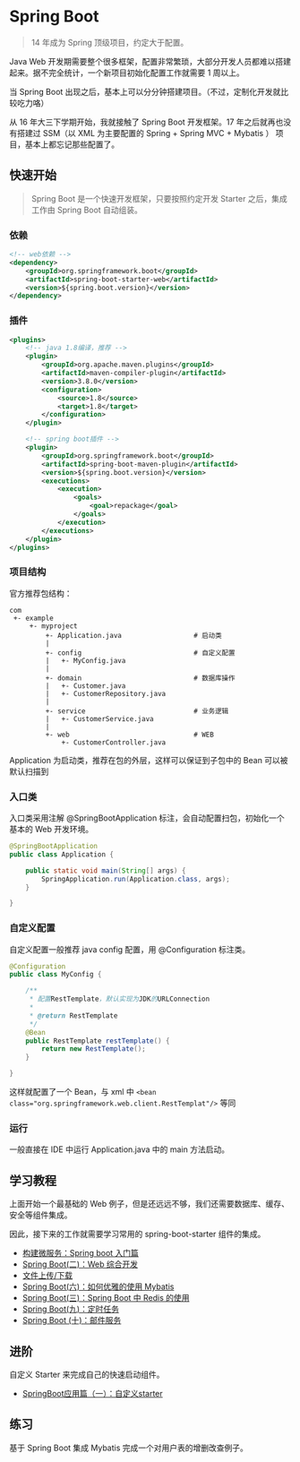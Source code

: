 # Spring Boot

> 14 年成为 Spring 顶级项目，约定大于配置。

Java Web 开发期需要整个很多框架，配置非常繁琐，大部分开发人员都难以搭建起来。据不完全统计，一个新项目初始化配置工作就需要 1 周以上。

当 Spring Boot 出现之后，基本上可以分分钟搭建项目。（不过，定制化开发就比较吃力咯）

从 16 年大三下学期开始，我就接触了 Spring Boot 开发框架。17 年之后就再也没有搭建过 SSM（以 XML 为主要配置的 Spring + Spring MVC + Mybatis ） 项目，基本上都忘记那些配置了。

## 快速开始

> Spring Boot 是一个快速开发框架，只要按照约定开发 Starter 之后，集成工作由 Spring Boot 自动组装。

### 依赖

```xml
<!-- web依赖 -->
<dependency>
    <groupId>org.springframework.boot</groupId>
    <artifactId>spring-boot-starter-web</artifactId>
    <version>${spring.boot.version}</version>
</dependency>
```

### 插件

```xml
<plugins>
    <!-- java 1.8编译，推荐 -->
    <plugin>
        <groupId>org.apache.maven.plugins</groupId>
        <artifactId>maven-compiler-plugin</artifactId>
        <version>3.8.0</version>
        <configuration>
            <source>1.8</source>
            <target>1.8</target>
        </configuration>
    </plugin>

    <!-- spring boot插件 -->
    <plugin>
        <groupId>org.springframework.boot</groupId>
        <artifactId>spring-boot-maven-plugin</artifactId>
        <version>${spring.boot.version}</version>
        <executions>
            <execution>
                <goals>
                    <goal>repackage</goal>
                </goals>
            </execution>
        </executions>
    </plugin>
</plugins>
```

### 项目结构

官方推荐包结构：

```
com
 +- example
     +- myproject
         +- Application.java                  # 启动类
         |
         +- config                            # 自定义配置
         |   +- MyConfig.java
         |
         +- domain                            # 数据库操作
         |   +- Customer.java
         |   +- CustomerRepository.java
         |
         +- service                           # 业务逻辑
         |   +- CustomerService.java
         |
         +- web                               # WEB
             +- CustomerController.java
```

Application 为启动类，推荐在包的外层，这样可以保证到子包中的 Bean 可以被默认扫描到

### 入口类

入口类采用注解 @SpringBootApplication 标注，会自动配置扫包，初始化一个基本的 Web 开发环境。

```java
@SpringBootApplication
public class Application {

    public static void main(String[] args) {
        SpringApplication.run(Application.class, args);
    }

}
```

### 自定义配置

自定义配置一般推荐 java config 配置，用 @Configuration 标注类。

```java
@Configuration
public class MyConfig {

    /**
     * 配置RestTemplate，默认实现为JDK的URLConnection
     *
     * @return RestTemplate
     */
    @Bean
    public RestTemplate restTemplate() {
        return new RestTemplate();
    }

}
```

这样就配置了一个 Bean，与 xml 中 `<bean class="org.springframework.web.client.RestTemplat"/>` 等同

### 运行

一般直接在 IDE 中运行 Application.java 中的 main 方法启动。

## 学习教程

上面开始一个最基础的 Web 例子，但是还远远不够，我们还需要数据库、缓存、安全等组件集成。

因此，接下来的工作就需要学习常用的 spring-boot-starter 组件的集成。

- [构建微服务：Spring boot 入门篇](https://www.cnblogs.com/ityouknow/p/5662753.html)
- [Spring Boot(二)：Web 综合开发](https://www.cnblogs.com/ityouknow/p/5730412.html)
- [文件上传/下载](https://github.com/xuanbo/easy-java#%E6%96%87%E4%BB%B6%E4%B8%8A%E4%BC%A0%E4%B8%8B%E8%BD%BD)
- [Spring Boot(六)：如何优雅的使用 Mybatis](https://www.cnblogs.com/ityouknow/p/6037431.html)
- [Spring Boot(三)：Spring Boot 中 Redis 的使用](https://www.cnblogs.com/ityouknow/p/5748830.html)
- [Spring Boot(九)：定时任务](https://www.cnblogs.com/ityouknow/p/6132645.html)
- [Spring Boot (十)：邮件服务](https://www.cnblogs.com/ityouknow/p/6132645.html)

## 进阶

自定义 Starter 来完成自己的快速启动组件。

- [SpringBoot应用篇（一）：自定义starter](https://www.cnblogs.com/hello-shf/p/10864977.html)

## 练习

基于 Spring Boot 集成 Mybatis 完成一个对用户表的增删改查例子。

